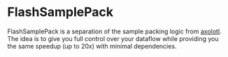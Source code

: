 # FlashSamplePack

FlashSamplePack is a separation of the sample packing logic from [axolotl](https://github.com/axolotl-ai-cloud/axolotl). The idea is to give you full control over your dataflow while providing you the same speedup (up to 20x) with minimal dependencies.